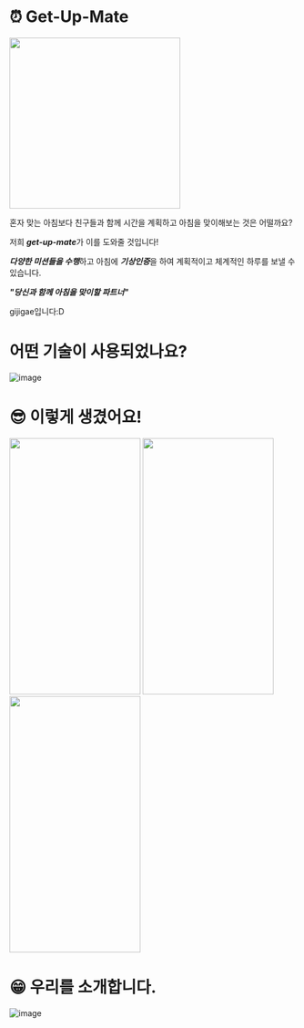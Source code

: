 
# <span>&#9200;</span> Get-Up-Mate
<img src="https://user-images.githubusercontent.com/45649186/95010338-6cb0ff00-0663-11eb-8a26-386e5849b9b0.png" width=300 height=300 />

혼자 맞는 아침보다 친구들과 함께 시간을 계획하고 아침을 맞이해보는 것은 어떨까요?

저희 ***get-up-mate***가 이를 도와줄 것입니다!

***다양한 미션들을 수행***하고 아침에 ***기상인증***을 하여 계획적이고 체계적인 하루를 보낼 수 있습니다.

***"당신과 함께 아침을 맞이할 파트너"***

gijigae입니다:D


# 어떤 기술이 사용되었나요?
![image](https://user-images.githubusercontent.com/45649186/95163851-ba547580-07e3-11eb-9ec7-ee8ea178090d.png)       
   
   
# <span>&#128526;</span> 이렇게 생겼어요!
<div>
<img src="https://user-images.githubusercontent.com/45649186/95163355-a5c3ad80-07e2-11eb-87b4-c9456ea90527.gif" width=230 height=450 />
<img src="https://user-images.githubusercontent.com/45649186/95165257-99415400-07e6-11eb-8308-30ad6270c85f.gif" width=230 height=450 />
<img src="https://user-images.githubusercontent.com/45649186/95163419-c429a900-07e2-11eb-9b41-8e8e9dd38e55.gif" width=230 height=450 />
</div>
   
# <span> &#128513;</sapn> 우리를 소개합니다.
![image](https://user-images.githubusercontent.com/45649186/95163580-25517c80-07e3-11eb-9833-ce878d8fae70.png)
